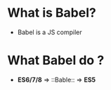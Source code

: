 # What is Babel?

- Babel is a JS compiler

# What Babel do ?

- **ES6/7/8** => ::Bable:: => **ES5**
